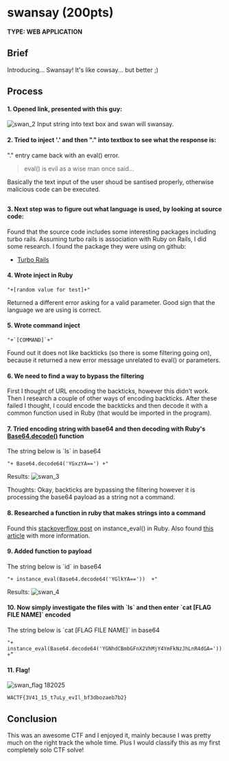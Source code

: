 # swansay (200pts) 
**TYPE: WEB APPLICATION**
## Brief 
Introducing... Swansay! It's like cowsay... but better ;)
## Process
#### 1. Opened link, presented with this guy:
![swan_2](https://user-images.githubusercontent.com/30396122/205581081-dfef3e2b-674f-4ce5-84c3-7cd4e0e3dff2.png)
Input string into text box and swan will swansay. 
#### 2. Tried to inject '.' and then "." into textbox to see what the response is: 
"." entry came back with an eval() error. 
> eval() is evil
as a wise man once said... 

Basically the text input of the user shoud be santised properly, otherwise malicious code can be executed.  
##
#### 3. Next step was to figure out what language is used, by looking at source code: 
Found that the source code includes some interesting packages including turbo rails. 
Assuming turbo rails is association with Ruby on Rails, I did some research. 
I found the package they were using on github: 
* [Turbo Rails](https://github.com/hotwired/turbo-rails) 
#### 4. Wrote inject in Ruby
```
"+[random value for test]+"
```
Returned a different error asking for a valid parameter. Good sign that the language we are using is correct.  
#### 5. Wrote command inject
```
"+`[COMMAND]`+"
```
Found out it does not like backticks (so there is some filtering going on), because it returned a new error message unrelated to eval() or parameters. 
#### 6. We need to find a way to bypass the filtering 
First I thought of URL encoding the backticks, however this didn't work. 
Then I research a couple of other ways of encoding backticks. 
After these failed I thought, I could encode the backticks and then decode it with a common function used in Ruby (that would be imported in the program). 
#### 7. Tried encoding string with base64 and then decoding with Ruby's [Base64.decode()](https://ruby-doc.org/stdlib-2.5.3/libdoc/base64/rdoc/Base64.html) function
The string below is \`ls\` in base64 
```
"+ Base64.decode64('YGxzYA==') +"
```
Results: 
![swan_3](https://user-images.githubusercontent.com/30396122/205585650-53c78f41-9716-44a1-9c67-524d2eaf0909.png)

Thoughts: Okay, backticks are bypassing the filtering however it is processing the base64 payload as a string not a command. 
#### 8. Researched a function in ruby that makes strings into a command
Found this [stackoverflow post](https://stackoverflow.com/questions/24685037/convert-string-to-a-function-in-ruby-on-rails) on instance_eval() in Ruby. 
Also found [this article](https://medium.com/rubycademy/ruby-instance-eval-a49fd4afa268) with more information. 
#### 9. Added function to payload 
The string below is \`id\` in base64 
```
"+ instance_eval(Base64.decode64('YGlkYA=='))  +"
```
Results: 
![swan_4](https://user-images.githubusercontent.com/30396122/205587505-26c7335e-d53e-4719-938f-e5abde105a6c.png)
#### 10. Now simply investigate the files with \`ls\` and then enter \`cat [FLAG FILE NAME]\` encoded 
The string below is \`cat [FLAG FILE NAME]\` in base64 
```
"+ instance_eval(Base64.decode64('YGNhdCBmbGFnX2VhMjY4YmFkNzJhLnR4dGA='))  +”
```
#### 11. Flag!
![swan_flag 182025](https://user-images.githubusercontent.com/30396122/205588102-c3d42197-751c-4532-955a-9a7fd75d40f2.png)
```
WACTF{3V41_15_t7uLy_evIl_bf3dbozaeb7b2}
```
## Conclusion 
This was an awesome CTF and I enjoyed it, mainly because I was pretty much on the right track the whole time. Plus I would classify this as my first completely solo CTF solve! 
